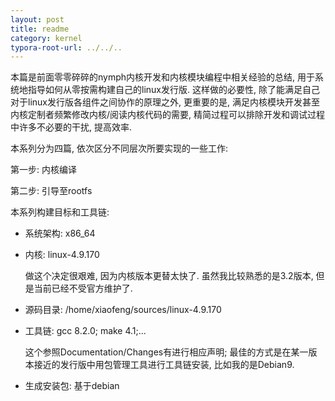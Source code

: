 ```yaml
---
layout: post
title: readme
category: kernel
typora-root-url: ../../..
---
```


本篇是前面零零碎碎的nymph内核开发和内核模块编程中相关经验的总结, 用于系统地指导如何从零按需构建自己的linux发行版. 这样做的必要性, 除了能满足自己对于linux发行版各组件之间协作的原理之外, 更重要的是, 满足内核模块开发甚至内核定制者频繁修改内核/阅读内核代码的需要, 精简过程可以排除开发和调试过程中许多不必要的干扰, 提高效率.

本系列分为四篇, 依次区分不同层次所要实现的一些工作:

第一步: 内核编译

第二步: 引导至rootfs





本系列构建目标和工具链:

* 系统架构: x86_64

* 内核: linux-4.9.170

  做这个决定很艰难, 因为内核版本更替太快了. 虽然我比较熟悉的是3.2版本, 但是当前已经不受官方维护了.

* 源码目录: /home/xiaofeng/sources/linux-4.9.170

* 工具链: gcc 8.2.0; make 4.1;...

  这个参照Documentation/Changes有进行相应声明; 最佳的方式是在某一版本接近的发行版中用包管理工具进行工具链安装, 比如我的是Debian9.

* 生成安装包: 基于debian


